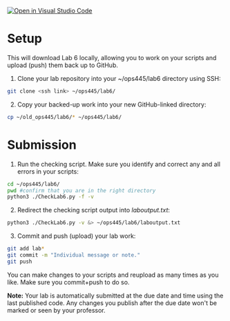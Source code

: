 [![Open in Visual Studio Code](https://classroom.github.com/assets/open-in-vscode-2e0aaae1b6195c2367325f4f02e2d04e9abb55f0b24a779b69b11b9e10269abc.svg)](https://classroom.github.com/online_ide?assignment_repo_id=15436583&assignment_repo_type=AssignmentRepo)
# Setup
This will download Lab 6 locally, allowing you to work on your scripts and upload (push) them back up to GitHub.

1. Clone your lab repository into your ~/ops445/lab6 directory using SSH:
```bash
git clone <ssh link> ~/ops445/lab6/
```
2. Copy your backed-up work into your new GitHub-linked directory:
```bash
cp ~/old_ops445/lab6/* ~/ops445/lab6/
```

# Submission
1. Run the checking script. Make sure you identify and correct any and all errors in your scripts:
```bash
cd ~/ops445/lab6/
pwd #confirm that you are in the right directory
python3 ./CheckLab6.py -f -v
```
2. Redirect the checking script output into *laboutput.txt*:
```bash
python3 ./CheckLab6.py -v &> ~/ops445/lab6/laboutput.txt
```

3. Commit and push (upload) your lab work:
```bash
git add lab*
git commit -m "Individual message or note."
git push
```

You can make changes to your scripts and reupload as many times as you like. Make sure you commit+push to do so.

**Note:** Your lab is automatically submitted at the due date and time using the last published code. Any changes you publish after the due date won't be marked or seen by your professor.
